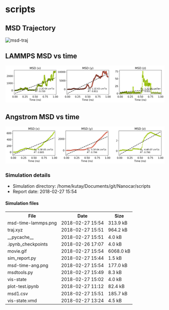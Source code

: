
scripts
=======

MSD Trajectory
--------------

![msd-traj](movie.gif)

LAMMPS MSD vs time
------------------

![lammps-msd](msd-time-lammps.png)

Angstrom MSD vs time
------------------

![ang-msd](msd-time-ang.png)

### Simulation details

-   Simulation directory: /home/kutay/Documents/git/Nanocar/scripts
-   Report date: 2018-02-27 15:54

#### Simulation files

<table>
  <tr>
    <th>File</th>
    <th>Date</th>
    <th>Size</th>
  </tr>
  <tr>
    <td>msd-time-lammps.png</td>
    <td>2018-02-27 15:54</td>
    <td>313.9 kB</td>
  </tr>
  <tr>
    <td>traj.xyz</td>
    <td>2018-02-27 15:51</td>
    <td>964.2 kB</td>
  </tr>
  <tr>
    <td>__pycache__</td>
    <td>2018-02-27 15:51</td>
    <td>4.0 kB</td>
  </tr>
  <tr>
    <td>.ipynb_checkpoints</td>
    <td>2018-02-26 17:07</td>
    <td>4.0 kB</td>
  </tr>
  <tr>
    <td>movie.gif</td>
    <td>2018-02-27 15:54</td>
    <td>6068.0 kB</td>
  </tr>
  <tr>
    <td>sim_report.py</td>
    <td>2018-02-27 15:44</td>
    <td>1.5 kB</td>
  </tr>
  <tr>
    <td>msd-time-ang.png</td>
    <td>2018-02-27 15:54</td>
    <td>177.0 kB</td>
  </tr>
  <tr>
    <td>msdtools.py</td>
    <td>2018-02-27 15:49</td>
    <td>8.3 kB</td>
  </tr>
  <tr>
    <td>vis-state</td>
    <td>2018-02-27 15:02</td>
    <td>4.0 kB</td>
  </tr>
  <tr>
    <td>plot-test.ipynb</td>
    <td>2018-02-27 11:12</td>
    <td>82.4 kB</td>
  </tr>
  <tr>
    <td>msd1.csv</td>
    <td>2018-02-27 15:51</td>
    <td>185.7 kB</td>
  </tr>
  <tr>
    <td>vis-state.vmd</td>
    <td>2018-02-27 13:24</td>
    <td>4.5 kB</td>
  </tr>
</table>


